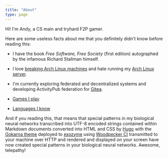 ```yaml
---
title: "About"
type: page
---
```



Hi! I'm Andy, a CS main and tryhard F2P gamer.

Here are some useless facts about me that you definitely didn't know before reading this:

- I have the book *Free Software, Free Society* (first edition) autographed by the infamous Richard Stallman himself.

- I love [breaking Arch Linux machines](/posts/installing-every-arch-package/) and hate running my [Arch Linux server](https://exozy.me).

- I'm currently exploring federated and decentralized systems and developing ActivityPub federation for [Gitea](https://gitea.com/Ta180m/gitea).

- [Games I play](games)

- [Languages I know](languages)

And if you reading this, that means that special patterns in my biological neural networks transcribed into UTF-8 encoded strings contained within Markdown documents converted into HTML and CSS by [Hugo](https://gohugo.io) with the [Gokarna theme](https://github.com/526avijitgupta/gokarna) deployed to [exozyme](https://exozy.me) using [Woodpecker CI](https://woodpecker-ci.org) transmitted to your machine over HTTP and rendered and displayed on your screen have now created special patterns in your biological neural networks. Awesome, telepathy!
